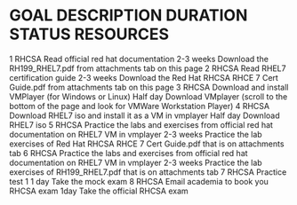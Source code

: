 #	GOAL	DESCRIPTION	DURATION	STATUS	RESOURCES
1	RHCSA	Read official red hat documentation	2-3 weeks		Download the RH199_RHEL7.pdf from attachments tab on this page
2	RHCSA	Read RHEL7 certification guide	2-3 weeks		Download the Red Hat RHCSA RHCE 7 Cert Guide.pdf from attachments tab on this page
3	RHCSA	Download and install VMPlayer (for Windows or Linux)	Half day		Download VMplayer (scroll to the bottom of the page and look for VMWare Workstation Player)
4	RHCSA	Download RHEL7 iso and install it as a VM in vmplayer	Half day		Download RHEL7 iso
5	RHCSA	Practice the labs and exercises from official red hat documentation on RHEL7 VM in vmplayer	2-3 weeks		Practice the lab exercises of Red Hat RHCSA RHCE 7 Cert Guide.pdf that is on attachments tab
6	RHCSA	Practice the labs and exercises from official red hat documentation on RHEL7 VM in vmplayer	2-3 weeks		Practice the lab exercises of RH199_RHEL7.pdf that is on attachments tab
7	RHCSA	Practice test 1	1 day		Take the mock exam
8	RHCSA	Email academia to book you RHCSA exam	1day		Take the official RHCSA exam
